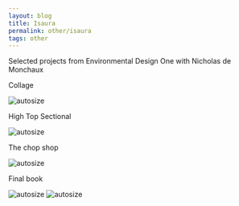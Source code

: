 ```yaml
---
layout: blog 
title: Isaura
permalink: other/isaura
tags: other
---
```



Selected projects from Environmental Design One with Nicholas de Monchaux

Collage

![autosize]({{site.url}}/media/CityPlan.jpg "Isaura Collage")

High Top Sectional

![autosize]({{site.url}}/media/hiTopSection.jpg "sectional study")

The chop shop

![autosize]({{site.url}}/media/photoBoothTouched.jpg "photobooth")

Final book

![autosize]({{site.url}}/media/book1.jpg "the book")
![autosize]({{site.url}}/media/book2.jpg "more book")
